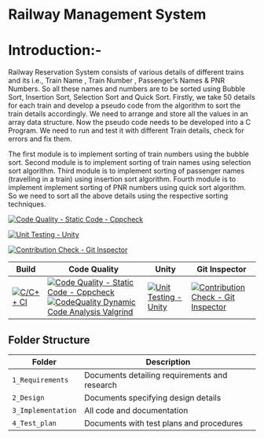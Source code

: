 # Railway Management System 


# Introduction:-
Railway  Reservation  System  consists  of   various  details  of  different  trains  and  its  i.e.,  Train  Name , Train  Number , Passenger’s  Names & PNR  Numbers.  So  all  these  names  and  numbers  are  to  be  sorted  using  Bubble  Sort,  Insertion  Sort,  Selection Sort  and Quick  Sort.  Firstly,  we  take  50  details  for  each  train  and  develop  a  pseudo code  from  the  algorithm  to  sort  the train  details  accordingly.  We  need  to arrange  and  store  all  the values  in  an  array  data  structure.  Now  the  pseudo   code needs  to  be developed  into  a  C  Program. We  need  to  run  and  test  it  with  different   Train  details,  check  for  errors  and  fix  them.  

The first module is to implement sorting of train numbers using the bubble sort. Second module is to implement sorting of train names using selection sort algorithm. Third module is to implement sorting of passenger names (travelling in a train) using insertion sort algorithm. Fourth module is to implement implement sorting of PNR numbers using quick sort algorithm. So we need to sort all the above details using the respective sorting techniques. 



[![Code Quality - Static Code - Cppcheck](https://github.com/Pavani123429/RAILWAY-RESERVATION-SYSTEM/actions/workflows/cppcheck.yml/badge.svg)](https://github.com/Pavani123429/RAILWAY-RESERVATION-SYSTEM/actions/workflows/cppcheck.yml)

[![Unit Testing - Unity](https://github.com/Pavani123429/RAILWAY-RESERVATION-SYSTEM/actions/workflows/unity.yml/badge.svg)](https://github.com/Pavani123429/RAILWAY-RESERVATION-SYSTEM/actions/workflows/unity.yml)


 [![Contribution Check - Git Inspector](https://github.com/Pavani123429/RAILWAY-RESERVATION-SYSTEM/actions/workflows/gitinspector.yml/badge.svg)](https://github.com/Pavani123429/RAILWAY-RESERVATION-SYSTEM/actions/workflows/gitinspector.yml)



Build | Code Quality | Unity | Git Inspector
|---------|------------|-----------|----------------
[![C/C++ CI](https://github.com/Govardhan-Mogili/mini-project/actions/workflows/c-cpp.yml/badge.svg)](https://github.com/Govardhan-Mogili/mini-project/actions/workflows/c-cpp.yml)|[![Code Quality - Static Code - Cppcheck](https://github.com/Pavani123429/RAILWAY-RESERVATION-SYSTEM/actions/workflows/cppcheck.yml/badge.svg)](https://github.com/Pavani123429/RAILWAY-RESERVATION-SYSTEM/actions/workflows/cppcheck.yml) [![CodeQuality Dynamic Code Analysis Valgrind](https://github.com/Govardhan-Mogili/mini-project/actions/workflows/dynamic-code-quality.yml/badge.svg)](https://github.com/Govardhan-Mogili/mini-project/actions/workflows/dynamic-code-quality.yml) | [![Unit Testing - Unity](https://github.com/Pavani123429/RAILWAY-RESERVATION-SYSTEM/actions/workflows/unity.yml/badge.svg)](https://github.com/Pavani123429/RAILWAY-RESERVATION-SYSTEM/actions/workflows/unity.yml) | [![Contribution Check - Git Inspector](https://github.com/Pavani123429/RAILWAY-RESERVATION-SYSTEM/actions/workflows/gitinspector.yml/badge.svg)](https://github.com/Pavani123429/RAILWAY-RESERVATION-SYSTEM/actions/workflows/gitinspector.yml)












## Folder Structure
Folder             | Description
-------------------| -----------------------------------------
`1_Requirements`   | Documents detailing requirements and research
`2_Design`         | Documents specifying design details
`3_Implementation` | All code and documentation
`4_Test_plan`      | Documents with test plans and procedures
